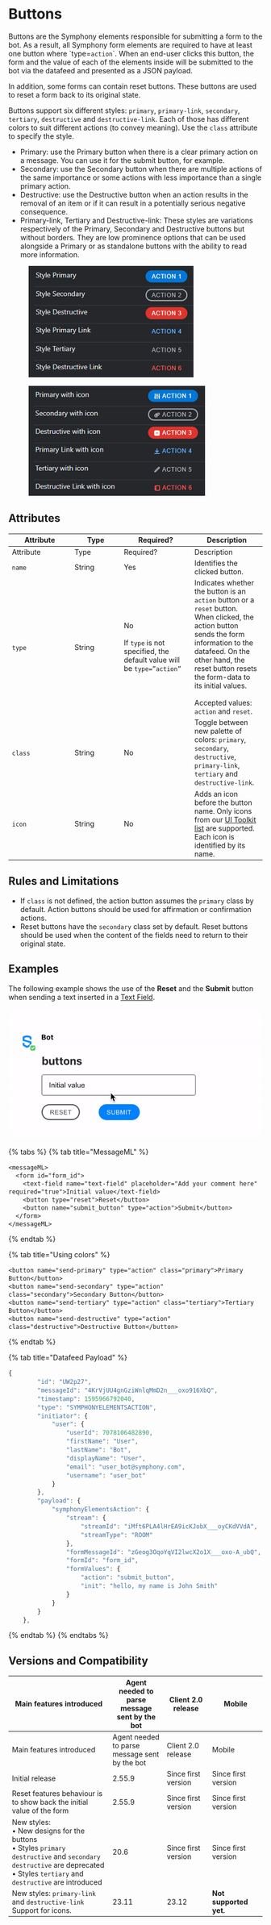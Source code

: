 # Buttons

Buttons are the Symphony elements responsible for submitting a form to the bot. As a result, all Symphony form elements are required to have at least one button where \`type=`action`\`. When an end-user clicks this button, the form and the value of each of the elements inside will be submitted to the bot via the datafeed and presented as a JSON payload.

In addition, some forms can contain reset buttons. These buttons are used to reset a form back to its original state.

Buttons support six different styles: `primary`, `primary-link`, `secondary`, `tertiary`, `destructive` and `destructive-link`. Each of those has different colors to suit different actions (to convey meaning). Use the `class` attribute to specify the style.

* Primary: use the Primary button when there is a clear primary action on a message. You can use it for the submit button, for example.
* Secondary: use the Secondary button when there are multiple actions of the same importance or some actions with less importance than a single primary action.
* Destructive: use the Destructive button when an action results in the removal of an item or if it can result in a potentially serious negative consequence.
* Primary-link, Tertiary and Destructive-link: These styles are variations respectively of the Primary, Secondary and Destructive buttons but without borders. They are low prominence options that can be used alongside a Primary or as standalone buttons with the ability to read more information.

<figure><img src="../../../../../.gitbook/assets/image (70).png" alt=""><figcaption></figcaption></figure>

<figure><img src="../../../../../.gitbook/assets/image (72).png" alt=""><figcaption></figcaption></figure>

## Attributes

<table data-header-hidden><thead><tr><th width="110">Attribute</th><th width="84">Type</th><th width="126">Required?</th><th>Description</th></tr></thead><tbody><tr><td>Attribute</td><td>Type</td><td>Required?</td><td>Description</td></tr><tr><td><code>name</code></td><td>String</td><td>Yes</td><td>Identifies the clicked button.</td></tr><tr><td><code>type</code></td><td>String</td><td>No<br><br>If <code>type</code> is not specified, the default value will be <code>type=”action”</code></td><td>Indicates whether the button is an <code>action</code> button or a <code>reset</code> button. When clicked, the action button sends the form information to the datafeed. On the other hand, the reset button resets the form-data to its initial values.<br><br>Accepted values: <code>action</code> and <code>reset</code>.</td></tr><tr><td><code>class</code></td><td>String</td><td>No</td><td>Toggle between new palette of colors: <code>primary</code>, <code>secondary</code>, <code>destructive</code>, <code>primary-link</code>, <code>tertiary</code> and <code>destructive-link</code>.  </td></tr><tr><td><code>icon</code></td><td>String</td><td>No</td><td>Adds an icon before the button name. Only icons from our <a href="icon-set-for-buttons.md">UI Toolkit list</a> are supported. Each icon is identified by its name.</td></tr></tbody></table>

## Rules and Limitations

* If `class` is not defined, the action button assumes the `primary` class by default. Action buttons should be used for affirmation or confirmation actions.
* Reset buttons have the `secondary` class set by default. Reset buttons should be used when the content of the fields need to return to their original state.

## Examples

The following example shows the use of the **Reset** and the **Submit** button when sending a text inserted in a [Text Field](../text-field.md).

![](../../../../../.gitbook/assets/buttons-20.9.gif)

{% tabs %}
{% tab title="MessageML" %}
```markup
<messageML>
  <form id="form_id">
    <text-field name="text-field" placeholder="Add your comment here" required="true">Initial value</text-field>
    <button type="reset">Reset</button>
    <button name="submit_button" type="action">Submit</button>    
  </form>
</messageML>
```
{% endtab %}

{% tab title="Using colors" %}
```markup
<button name="send-primary" type="action" class="primary">Primary Button</button>
<button name="send-secondary" type="action" class="secondary">Secondary Button</button>
<button name="send-tertiary" type="action" class="tertiary">Tertiary Button</button>
<button name="send-destructive" type="action" class="destructive">Destructive Button</button>
```
{% endtab %}

{% tab title="Datafeed Payload" %}
```javascript
{
        "id": "UW2p27",
        "messageId": "4KrVjUU4gnGziWnlqMmD2n___oxo916XbQ",
        "timestamp": 1595966792040,
        "type": "SYMPHONYELEMENTSACTION",
        "initiator": {
            "user": {
                "userId": 7078106482890,
                "firstName": "User",
                "lastName": "Bot",
                "displayName": "User",
                "email": "user_bot@symphony.com",
                "username": "user_bot"
            }
        },
        "payload": {
            "symphonyElementsAction": {
                "stream": {
                    "streamId": "iMft6PLA4lHrEA9icKJobX___oyCKdVVdA",
                    "streamType": "ROOM"
                },
                "formMessageId": "zGeog3OqoYqVI2lwcX2o1X___oxo-A_ubQ",
                "formId": "form_id",
                "formValues": {
                    "action": "submit_button",
                    "init": "hello, my name is John Smith"
                }
            }
        }
    },
```
{% endtab %}
{% endtabs %}

## Versions and Compatibility

<table data-header-hidden><thead><tr><th width="268">Main features introduced</th><th width="120">Agent needed to parse message sent by the bot</th><th width="97">Client 2.0 release</th><th width="111">Mobile</th></tr></thead><tbody><tr><td>Main features introduced</td><td>Agent needed to parse message sent by the bot</td><td>Client 2.0 release</td><td>Mobile</td></tr><tr><td>Initial release</td><td>2.55.9</td><td>Since first version</td><td>Since first version</td></tr><tr><td>Reset features behaviour is to show back the initial value of the form</td><td>2.55.9</td><td>Since first version</td><td>Since first version</td></tr><tr><td>New styles:<br>• New designs for the buttons<br>• Styles <code>primary destructive</code> and <code>secondary destructive</code> are deprecated<br>• Styles <code>tertiary</code> and <code>destructive</code> are introduced</td><td>20.6</td><td>Since first version</td><td>Since first version</td></tr><tr><td>New styles: <code>primary-link</code> and <code>destructive-link</code><br>Support for icons.</td><td>23.11</td><td>23.12</td><td><strong>Not supported yet.</strong></td></tr></tbody></table>
